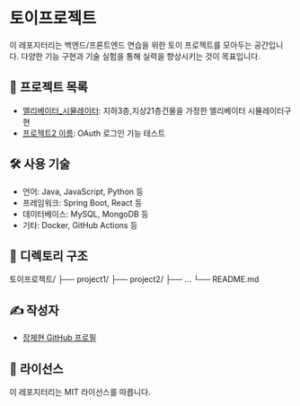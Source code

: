# 토이프로젝트

이 레포지터리는 백엔드/프론트엔드 연습을 위한 토이 프로젝트를 모아두는 공간입니다. 다양한 기능 구현과 기술 실험을 통해 실력을 향상시키는 것이 목표입니다.

## 📌 프로젝트 목록

- [엘리베이터_시뮬레이터](./project1/README.md): 지하3층,지상21층건물을 가정한 엘리베이터 시뮬레이터구현
- [프로젝트2 이름](./project2/README.md): OAuth 로그인 기능 테스트

## 🛠 사용 기술

- 언어: Java, JavaScript, Python 등
- 프레임워크: Spring Boot, React 등
- 데이터베이스: MySQL, MongoDB 등
- 기타: Docker, GitHub Actions 등

## 📂 디렉토리 구조
토이프로젝트/
├── project1/
├── project2/
├── ...
└── README.md


## ✍️ 작성자

- [장제현 GitHub 프로필](https://github.com/사용자명)

## 📄 라이선스

이 레포지터리는 MIT 라이선스를 따릅니다.


